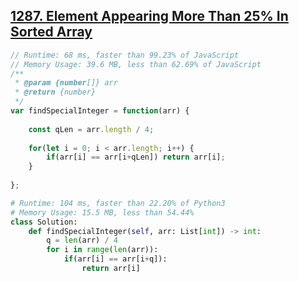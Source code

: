 ## [1287. Element Appearing More Than 25% In Sorted Array](https://leetcode.com/problems/element-appearing-more-than-25-in-sorted-array/)
```javascript
// Runtime: 68 ms, faster than 99.23% of JavaScript
// Memory Usage: 39.6 MB, less than 62.69% of JavaScript
/**
 * @param {number[]} arr
 * @return {number}
 */
var findSpecialInteger = function(arr) {
    
    const qLen = arr.length / 4;
    
    for(let i = 0; i < arr.length; i++) {
        if(arr[i] == arr[i+qLen]) return arr[i];
    }
    
};
```

```python
# Runtime: 104 ms, faster than 22.20% of Python3
# Memory Usage: 15.5 MB, less than 54.44%
class Solution:
    def findSpecialInteger(self, arr: List[int]) -> int:
        q = len(arr) / 4
        for i in range(len(arr)):
            if(arr[i] == arr[i+q]):
                return arr[i]
```
